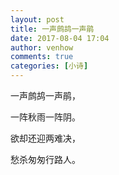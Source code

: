 ```yaml
---
layout: post
title: 一声鹧鸪一声鹃
date: 2017-08-04 17:04
author: venhow
comments: true
categories: [小诗]
---
```

一声鹧鸪一声鹃，

一阵秋雨一阵阴。

欲却还迎两难决，

愁杀匆匆行路人。
